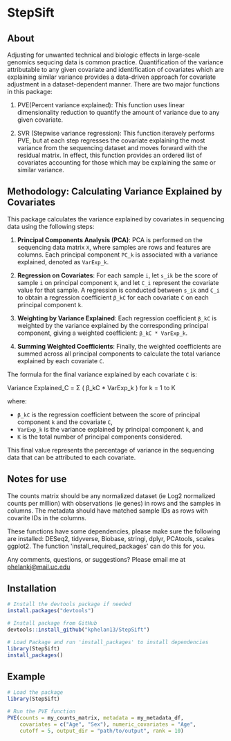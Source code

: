 # StepSift
## About
Adjusting for unwanted technical and biologic effects in large-scale genomics sequcing data is common practice. Quantification of the variance attributable to any given covariate and identification of covariates which are explaining similar variance provides a data-driven approach for covariate adjustment in a dataset-dependent manner. There are two major functions in this package:

1. PVE(Percent variance explained): This function uses linear dimensionality reduction to quantify the amount of variance due to any given covariate.

   
2. SVR (Stepwise variance regression): This function iteravely performs PVE, but at each step regresses the covariate explaining the most variance from the sequencing dataset and moves forward with the residual matrix. In effect, this function provides an ordered list of covariates accounting for those which may be explaining the same or similar variance.

## Methodology: Calculating Variance Explained by Covariates

This package calculates the variance explained by covariates in sequencing data using the following steps:

1. **Principal Components Analysis (PCA)**: PCA is performed on the sequencing data matrix `X`, where samples are rows and features are columns. Each principal component `PC_k` is associated with a variance explained, denoted as `VarExp_k`.

2. **Regression on Covariates**: For each sample `i`, let `s_ik` be the score of sample `i` on principal component `k`, and let `C_i` represent the covariate value for that sample. A regression is conducted between `s_ik` and `C_i` to obtain a regression coefficient `β_kC` for each covariate `C` on each principal component `k`.

3. **Weighting by Variance Explained**: Each regression coefficient `β_kC` is weighted by the variance explained by the corresponding principal component, giving a weighted coefficient: `β_kC * VarExp_k`.

4. **Summing Weighted Coefficients**: Finally, the weighted coefficients are summed across all principal components to calculate the total variance explained by each covariate `C`.

The formula for the final variance explained by each covariate `C` is:

Variance Explained_C = Σ ( β_kC * VarExp_k ) for k = 1 to K

where:

- `β_kC` is the regression coefficient between the score of principal component `k` and the covariate `C`,
- `VarExp_k` is the variance explained by principal component `k`, and
- `K` is the total number of principal components considered.

This final value represents the percentage of variance in the sequencing data that can be attributed to each covariate.

## Notes for use
The counts matrix should be any normalized dataset (ie Log2 normalized counts per million) with observations (ie genes) in rows and the samples in columns. The metadata should have matched sample IDs as rows with covarite IDs in the columns.

These functions have some dependencies, please make sure the following are installed: DESeq2, tidyverse, Biobase, stringi, dplyr, PCAtools, scales
ggplot2. The function 'install_required_packages' can do this for you.

Any comments, questions, or suggestions? Please email me at phelankj@mail.uc.edu


## Installation

```r
# Install the devtools package if needed
install.packages("devtools")

# Install package from GitHub
devtools::install_github("kphelan13/StepSift")

# Load Package and run 'install_packages' to install dependencies
library(StepSift)
install_packages()
```

## Example
```r
# Load the package
library(StepSift)

# Run the PVE function
PVE(counts = my_counts_matrix, metadata = my_metadata_df,
    covariates = c("Age", "Sex"), numeric_covariates = "Age",
    cutoff = 5, output_dir = "path/to/output", rank = 10)

